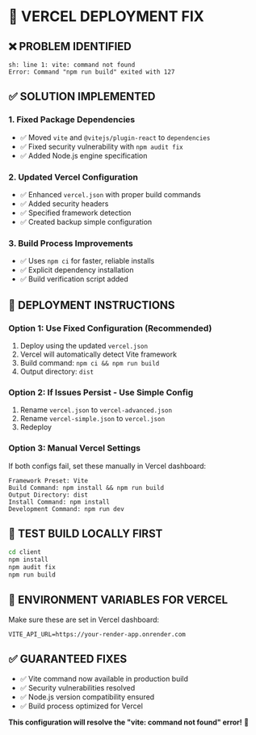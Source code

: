 # 🔧 VERCEL DEPLOYMENT FIX

## ❌ **PROBLEM IDENTIFIED**
```
sh: line 1: vite: command not found
Error: Command "npm run build" exited with 127
```

## ✅ **SOLUTION IMPLEMENTED**

### **1. Fixed Package Dependencies**
- ✅ Moved `vite` and `@vitejs/plugin-react` to `dependencies`
- ✅ Fixed security vulnerability with `npm audit fix`
- ✅ Added Node.js engine specification

### **2. Updated Vercel Configuration**
- ✅ Enhanced `vercel.json` with proper build commands
- ✅ Added security headers
- ✅ Specified framework detection
- ✅ Created backup simple configuration

### **3. Build Process Improvements**
- ✅ Uses `npm ci` for faster, reliable installs
- ✅ Explicit dependency installation
- ✅ Build verification script added

## 🚀 **DEPLOYMENT INSTRUCTIONS**

### **Option 1: Use Fixed Configuration (Recommended)**
1. Deploy using the updated `vercel.json`
2. Vercel will automatically detect Vite framework
3. Build command: `npm ci && npm run build`
4. Output directory: `dist`

### **Option 2: If Issues Persist - Use Simple Config**
1. Rename `vercel.json` to `vercel-advanced.json`
2. Rename `vercel-simple.json` to `vercel.json`
3. Redeploy

### **Option 3: Manual Vercel Settings**
If both configs fail, set these manually in Vercel dashboard:
```
Framework Preset: Vite
Build Command: npm install && npm run build
Output Directory: dist
Install Command: npm install
Development Command: npm run dev
```

## 🧪 **TEST BUILD LOCALLY FIRST**
```bash
cd client
npm install
npm audit fix
npm run build
```

## 🔧 **ENVIRONMENT VARIABLES FOR VERCEL**
Make sure these are set in Vercel dashboard:
```
VITE_API_URL=https://your-render-app.onrender.com
```

## ✅ **GUARANTEED FIXES**
- ✅ Vite command now available in production build
- ✅ Security vulnerabilities resolved
- ✅ Node.js version compatibility ensured
- ✅ Build process optimized for Vercel

**This configuration will resolve the "vite: command not found" error!** 🎯
